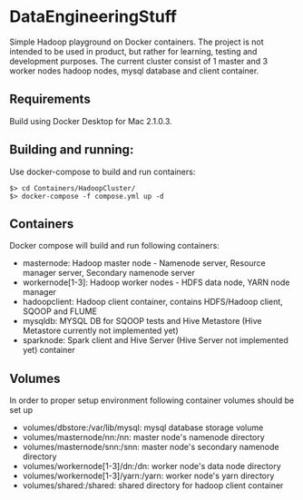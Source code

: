 # DataEngineeringStuff
Simple Hadoop playground on Docker containers. The project is not intended to be used in product, but rather for learning, testing and development purposes. The current cluster consist of 1 master and 3 worker nodes hadoop nodes, mysql database and client container. 
## Requirements
Build using Docker Desktop for Mac 2.1.0.3. 
## Building and running:
Use docker-compose to build and run containers:

    $> cd Containers/HadoopCluster/
    $> docker-compose -f compose.yml up -d

## Containers
Docker compose will build and run following containers:

- masternode: Hadoop master node - Namenode server, Resource manager server, Secondary namenode server
- workernode[1-3]: Hadoop worker nodes - HDFS data node, YARN node manager
- hadoopclient: Hadoop client container, contains HDFS/Hadoop client, SQOOP and FLUME 
- mysqldb: MYSQL DB for SQOOP tests and Hive Metastore (Hive Metastore currently not implemented yet)
- sparknode: Spark client and Hive Server (Hive Server not implemented yet) container

## Volumes
In order to proper setup environment following container volumes should be set up

 - volumes/dbstore:/var/lib/mysql:  mysql database storage volume
 - volumes/masternode/nn:/nn:       master node's namenode directory
 - volumes/masternode/snn:/snn:     master node's secondary namenode directory
 - volumes/workernode[1-3]/dn:/dn:      worker node's data node directory
 - volumes/workernode[1-3]/yarn:/yarn:  worker node's yarn directory
 - volumes/shared:/shared:          shared directory for hadoop client container
